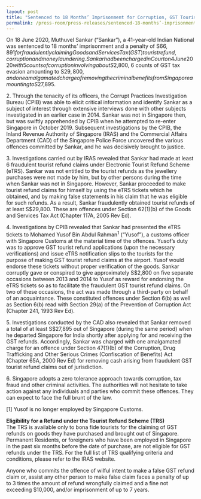 ```yaml
---
layout: post
title: "Sentenced to 18 Months’ Imprisonment for Corruption, GST Tourist Refund Fraud and Money Laundering"
permalink: /press-room/press-releases/sentenced-18-months’-imprisonment-corruption-gst-tourist-refund-fraud-and/
---
```

On 18 June 2020, Muthuvel Sankar (“Sankar”), a 41-year-old Indian National was sentenced to 18 months’ imprisonment and a penalty of S$66,891 for fraudulently claiming Goods and Services Tax (GST) tourist refund, corruption and money laundering. Sankar had been charged in Court on 4 June 2020 with 5 counts of corruption involving about S$2,800, 6 counts of GST tax evasion amounting to S$29,800, and one amalgamated charge of removing the criminal benefits from Singapore amounting to S$27,895. 

2\.       Through the tenacity of its officers, the Corrupt Practices Investigation Bureau (CPIB) was able to elicit critical information and identify Sankar as a subject of interest through extensive interviews done with other subjects investigated in an earlier case in 2014. Sankar was not in Singapore then, but was swiftly apprehended by CPIB when he attempted to re-enter Singapore in October 2019. Subsequent investigations by the CPIB, the Inland Revenue Authority of Singapore (IRAS) and the Commercial Affairs Department (CAD) of the Singapore Police Force uncovered the various offences committed by Sankar, and he was decisively brought to justice. 

3\.       Investigations carried out by IRAS revealed that Sankar had made at least 6 fraudulent tourist refund claims under Electronic Tourist Refund Scheme (eTRS).  Sankar was not entitled to the tourist refunds as the jewellery purchases were not made by him, but by other persons during the time when Sankar was not in Singapore. However, Sankar proceeded to make tourist refund claims for himself by using the eTRS tickets which he obtained, and by making false statements in his claim that he was eligible for such refunds. As a result, Sankar fraudulently obtained tourist refunds of at least S$29,800. These are offences under Section 62(1)(b) of the Goods and Services Tax Act (Chapter 117A, 2005 Rev Ed).

4\.       Investigations by CPIB revealed that Sankar had presented the eTRS tickets to Mohamed Yusof Bin Abdul Rahman<sup>1</sup>  (“Yusof”), a customs officer with Singapore Customs at the material time of the offences. Yusof’s duty was to approve GST tourist refund applications (upon the necessary verifications) and issue eTRS notification slips to the tourists for the purpose of making GST tourist refund claims at the airport. Yusof would endorse these tickets without proper verification of the goods. Sankar corruptly gave or conspired to give approximately S$2,800 on five separate occasions between 2013 and 2014 to Yusof as reward for endorsing the eTRS tickets so as to facilitate the fraudulent GST tourist refund claims. On two of these occasions, the act was made through a third-party on behalf of an acquaintance. These constituted offences under Section 6(b) as well as Section 6(b) read with Section 29(a) of the Prevention of Corruption Act (Chapter 241, 1993 Rev Ed). 

5\.       Investigations conducted by the CAD also revealed that Sankar removed a total of at least S$27,895 out of Singapore (during the same period) when he departed Singapore for India shortly after applying for and receiving the GST refunds. Accordingly, Sankar was charged with one amalgamated charge for an offence under Section 47(1)(b) of the Corruption, Drug Trafficking and Other Serious Crimes (Confiscation of Benefits) Act (Chapter 65A, 2000 Rev Ed) for removing cash arising from fraudulent GST tourist refund claims out of jurisdiction. 

6\.       Singapore adopts a zero tolerance approach towards corruption, tax fraud and other criminal activities. The authorities will not hesitate to take action against any individuals and parties who commit these offences. They can expect to face the full brunt of the law. 

 
[1] Yusof is no longer employed by Singapore Customs.

 
**Eligibility for a Refund under the Tourist Refund Scheme (TRS)**</br>
The TRS is available only to bona fide tourists for the claiming of GST refunds on goods they have purchased and brought out of Singapore. Permanent Residents, or foreigners who have been employed in Singapore in the past six months before the date of purchase, are not eligible for GST refunds under the TRS. For the full list of TRS qualifying criteria and conditions, please refer to the IRAS website.

Anyone who commits the offence of wilful intent to make a false GST refund claim or, assist any other person to make false claim faces a penalty of up to 3 times the amount of refund wrongfully claimed and a fine not exceeding $10,000, and/or imprisonment of up to 7 years.
